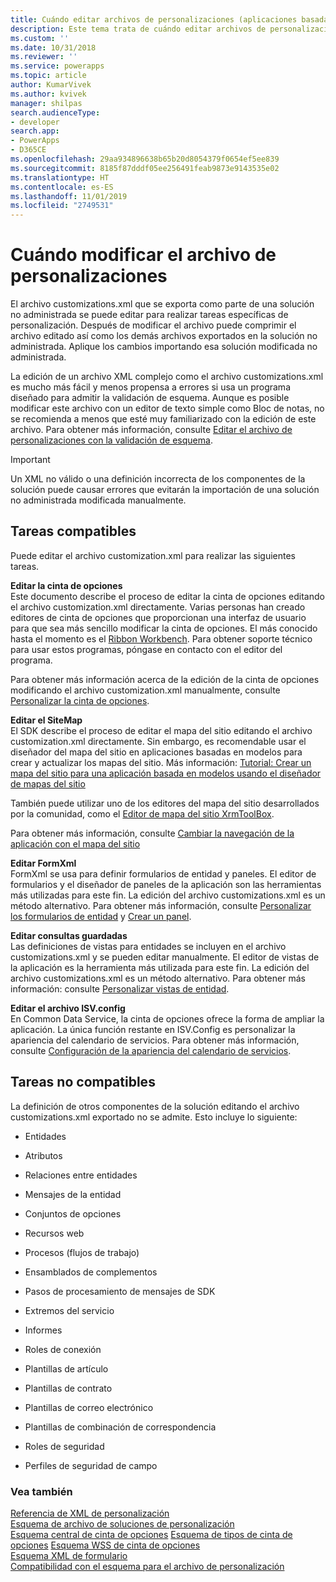 ```yaml
---
title: Cuándo editar archivos de personalizaciones (aplicaciones basadas en modelos) | Microsoft Docs
description: Este tema trata de cuándo editar archivos de personalizaciones archivo y distintas formas posibles de hacerlo
ms.custom: ''
ms.date: 10/31/2018
ms.reviewer: ''
ms.service: powerapps
ms.topic: article
author: KumarVivek
ms.author: kvivek
manager: shilpas
search.audienceType:
- developer
search.app:
- PowerApps
- D365CE
ms.openlocfilehash: 29aa934896638b65b20d8054379f0654ef5ee839
ms.sourcegitcommit: 8185f87dddf05ee256491feab9873e9143535e02
ms.translationtype: HT
ms.contentlocale: es-ES
ms.lasthandoff: 11/01/2019
ms.locfileid: "2749531"
---
```

# <a name="when-to-edit-the-customizations-file"></a>Cuándo modificar el archivo de personalizaciones

<!-- https://docs.microsoft.com/dynamics365/customer-engagement/developer/customize-dev/when-edit-customization-file -->

El archivo customizations.xml que se exporta como parte de una solución no administrada se puede editar para realizar tareas específicas de personalización. Después de modificar el archivo puede comprimir el archivo editado así como los demás archivos exportados en la solución no administrada. Aplique los cambios importando esa solución modificada no administrada.  
  
 La edición de un archivo XML complejo como el archivo customizations.xml es mucho más fácil y menos propensa a errores si usa un programa diseñado para admitir la validación de esquema. Aunque es posible modificar este archivo con un editor de texto simple como Bloc de notas, no se recomienda a menos que esté muy familiarizado con la edición de este archivo. Para obtener más información, consulte [Editar el archivo de personalizaciones con la validación de esquema](edit-customizations-xml-file-schema-validation.md).  
  
> [!IMPORTANT]
>  Un XML no válido o una definición incorrecta de los componentes de la solución puede causar errores que evitarán la importación de una solución no administrada modificada manualmente.  
  
## <a name="supported-tasks"></a>Tareas compatibles  
 Puede editar el archivo customization.xml para realizar las siguientes tareas.  
  
 **Editar la cinta de opciones**  
 Este documento describe el proceso de editar la cinta de opciones editando el archivo customization.xml directamente. Varias personas han creado editores de cinta de opciones que proporcionan una interfaz de usuario para que sea más sencillo modificar la cinta de opciones. El más conocido hasta el momento es el [Ribbon Workbench](https://www.develop1.net/public/rwb/ribbonworkbench.aspx). Para obtener soporte técnico para usar estos programas, póngase en contacto con el editor del programa.  
  
 Para obtener más información acerca de la edición de la cinta de opciones modificando el archivo customization.xml manualmente, consulte [Personalizar la cinta de opciones](customize-commands-ribbon.md).  
  
 **Editar el SiteMap**  
 El SDK describe el proceso de editar el mapa del sitio editando el archivo customization.xml directamente. Sin embargo, es recomendable usar el diseñador del mapa del sitio en aplicaciones basadas en modelos para crear y actualizar los mapas del sitio. Más información: [Tutorial: Crear un mapa del sitio para una aplicación basada en modelos usando el diseñador de mapas del sitio](../../maker/model-driven-apps/create-site-map-app.md)  
  
 También puede utilizar uno de los editores del mapa del sitio desarrollados por la comunidad, como el [Editor de mapa del sitio XrmToolBox](https://www.xrmtoolbox.com/plugins/MsCrmTools.SiteMapEditor/).   
  
 Para obtener más información, consulte [Cambiar la navegación de la aplicación con el mapa del sitio](/developer/customize-dev/change-application-navigation-using-sitemap.md)  
  
 **Editar FormXml**  
 FormXml se usa para definir formularios de entidad y paneles. El editor de formularios y el diseñador de paneles de la aplicación son las herramientas más utilizadas para este fin. La edición del archivo customizations.xml es un método alternativo. Para obtener más información, consulte [Personalizar los formularios de entidad](customize-entity-forms.md) y [Crear un panel](create-dashboard.md).  
  
 **Editar consultas guardadas**  
 Las definiciones de vistas para entidades se incluyen en el archivo customizations.xml y se pueden editar manualmente. El editor de vistas de la aplicación es la herramienta más utilizada para este fin. La edición del archivo customizations.xml es un método alternativo. Para obtener más información: consulte [Personalizar vistas de entidad](customize-entity-views.md).  
  
 **Editar el archivo ISV.config**  
  En Common Data Service, la cinta de opciones ofrece la forma de ampliar la aplicación. La única función restante en ISV.Config es personalizar la apariencia del calendario de servicios. Para obtener más información, consulte [Configuración de la apariencia del calendario de servicios](/dynamics365/customer-engagement/developer/customize-dev/service-calendar-appearance-configuration).  
  
## <a name="unsupported-tasks"></a>Tareas no compatibles  
 La definición de otros componentes de la solución editando el archivo customizations.xml exportado no se admite. Esto incluye lo siguiente:  
  
-   Entidades  
  
-   Atributos  
  
-   Relaciones entre entidades  
  
-   Mensajes de la entidad  
  
-   Conjuntos de opciones  
  
-   Recursos web  
  
-   Procesos (flujos de trabajo)  
  
-   Ensamblados de complementos  
  
-   Pasos de procesamiento de mensajes de SDK  
  
-   Extremos del servicio  
  
-   Informes  
  
-   Roles de conexión  
  
-   Plantillas de artículo  
  
-   Plantillas de contrato  
  
-   Plantillas de correo electrónico  
  
-   Plantillas de combinación de correspondencia  
  
-   Roles de seguridad  
  
-   Perfiles de seguridad de campo  
  

### <a name="see-also"></a>Vea también  
 [Referencia de XML de personalización](customization-xml-reference.md)   
 [Esquema de archivo de soluciones de personalización](../common-data-service/customization-solutions-file-schema.md)   
 [Esquema central de cinta de opciones](ribbon-core-schema.md) [Esquema de tipos de cinta de opciones](ribbon-types-schema.md) [Esquema WSS de cinta de opciones](ribbon-wss-schema.md)   
 [Esquema XML de formulario](form-xml-schema.md)   
 [Compatibilidad con el esquema para el archivo de personalización](edit-customizations-xml-file-schema-validation.md)
